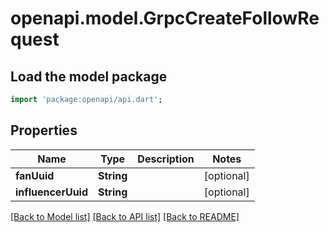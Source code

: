 # openapi.model.GrpcCreateFollowRequest

## Load the model package
```dart
import 'package:openapi/api.dart';
```

## Properties
Name | Type | Description | Notes
------------ | ------------- | ------------- | -------------
**fanUuid** | **String** |  | [optional] 
**influencerUuid** | **String** |  | [optional] 

[[Back to Model list]](../README.md#documentation-for-models) [[Back to API list]](../README.md#documentation-for-api-endpoints) [[Back to README]](../README.md)


